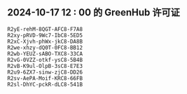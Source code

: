 ## 2024-10-17 12 : 00 的 GreenHub 许可证
```
R2yE-rehM-8QGT-AFC8-F7A8
R2xy-pRVD-9Wc7-IbC8-5ED5
R2xC-Xjvh-phWx-jkC8-DA8B
R2we-xhzy-dQ0T-0FC8-BB12
R2wb-YEUZ-sABO-TXC8-33CA
R2vG-0VZZ-otkf-ysC8-5B4B
R2vB-K9ul-OlpB-3sC8-E7E3
R2u9-6ZX7-sinw-zjC8-DD26
R2sv-AePA-Moif-KRC8-66FB
R2sl-DhYC-pckR-dLC8-541B
```
